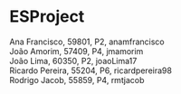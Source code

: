 # ESProject
Ana Francisco, 59801, P2, anamfrancisco\
João Amorim, 57409, P4, jmamorim\
João Lima, 60350, P2, joaoLima17\
Ricardo Pereira, 55204, P6, ricardpereira98\
Rodrigo Jacob, 55859, P4, rmtjacob
